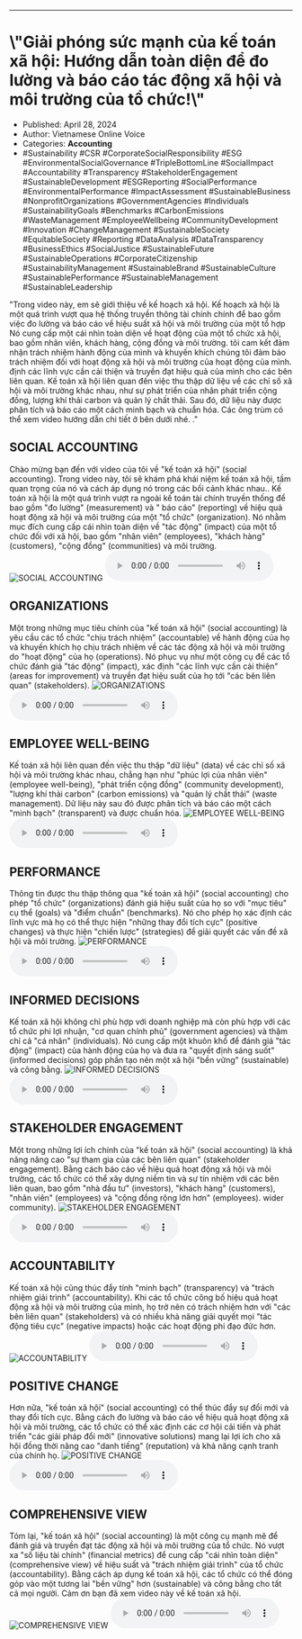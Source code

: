 
---

# \\"Giải phóng sức mạnh của kế toán xã hội: Hướng dẫn toàn diện để đo lường và báo cáo tác động xã hội và môi trường của tổ chức!\\\"

- Published: April 28, 2024
- Author: Vietnamese Online Voice
- Categories: **Accounting**
- #Sustainability #CSR #CorporateSocialResponsibility #ESG #EnvironmentalSocialGovernance #TripleBottomLine #SocialImpact #Accountability #Transparency #StakeholderEngagement #SustainableDevelopment #ESGReporting #SocialPerformance #EnvironmentalPerformance #ImpactAssessment #SustainableBusiness #NonprofitOrganizations #GovernmentAgencies #Individuals #SustainabilityGoals #Benchmarks #CarbonEmissions #WasteManagement #EmployeeWellbeing #CommunityDevelopment #Innovation #ChangeManagement #SustainableSociety #EquitableSociety #Reporting #DataAnalysis #DataTransparency #BusinessEthics #SocialJustice #SustainableFuture #SustainableOperations #CorporateCitizenship #SustainabilityManagement #SustainableBrand #SustainableCulture #SustainablePerformance #SustainableManagement #SustainableLeadership

"Trong video này, em sẽ giới thiệu về kế hoạch xã hội. Kế hoạch xã hội là một quá trình vượt qua hệ thống truyền thông tài chính chính để bao gồm việc đo lường và báo cáo về hiệu suất xã hội và môi trường của một tổ hợp Nó cung cấp một cái nhìn toàn diện về hoạt động của một tổ chức xã hội, bao gồm nhân viên, khách hàng, cộng đồng và môi trường. tôi cam kết đảm nhận trách nhiệm hành động của mình và khuyến khích chúng tôi đảm bảo trách nhiệm đối với hoạt động xã hội và môi trường của hoạt động của mình. định các lĩnh vực cần cải thiện và truyền đạt hiệu quả của mình cho các bên liên quan. Kế toán xã hội liên quan đến việc thu thập dữ liệu về các chỉ số xã hội và môi trường khác nhau, như sự phát triển của nhân phát triển cộng đồng, lượng khí thải carbon và quản lý chất thải. Sau đó, dữ liệu này được phân tích và báo cáo một cách minh bạch và chuẩn hóa. Các ông trùm có thể xem video hướng dẫn chi tiết ở bên dưới nhé. ."


## SOCIAL ACCOUNTING

Chào mừng bạn đến với video của tôi về "kế toán xã hội" (social accounting). Trong video này, tôi sẽ khám phá khái niệm kế toán xã hội, tầm quan trọng của nó và cách áp dụng nó trong các bối cảnh khác nhau.. Kế toán xã hội là một quá trình vượt ra ngoài kế toán tài chính truyền thống để bao gồm "đo lường" (measurement) và " báo cáo" (reporting) về hiệu quả hoạt động xã hội và môi trường của một "tổ chức" (organization). Nó nhằm mục đích cung cấp cái nhìn toàn diện về "tác động" (impact) của một tổ chức đối với xã hội, bao gồm "nhân viên" (employees), "khách hàng" (customers), "cộng đồng" (communities) và môi trường.
![SOCIAL ACCOUNTING](https://http-archiver-apis-production-80.schnworks.com/storage/images/transitions/2024-04-28/transition--21000591511-Montserrat-Regular-004895.jpg)
<audio controls>
    <source src="https://http-archiver-apis-production-80.schnworks.com/storage/storage/audio/file-52347141050.mp3" type="audio/mpeg">
</audio>



## ORGANIZATIONS

Một trong những mục tiêu chính của "kế toán xã hội" (social accounting) là yêu cầu các tổ chức "chịu trách nhiệm" (accountable) về hành động của họ và khuyến khích họ chịu trách nhiệm về các tác động xã hội và môi trường do "hoạt động" của họ (operations). Nó phục vụ như một công cụ để các tổ chức đánh giá "tác động" (impact), xác định "các lĩnh vực cần cải thiện" (areas for improvement) và truyền đạt hiệu suất của họ tới "các bên liên quan" (stakeholders).
![ORGANIZATIONS](https://http-archiver-apis-production-80.schnworks.com/storage/images/transitions/2024-04-28/transition--47355543195-Montserrat-Regular-004895.jpg)
<audio controls>
    <source src="https://http-archiver-apis-production-80.schnworks.com/storage/storage/audio/file-3687643984.mp3" type="audio/mpeg">
</audio>



## EMPLOYEE WELL-BEING

Kế toán xã hội liên quan đến việc thu thập "dữ liệu" (data) về các chỉ số xã hội và môi trường khác nhau, chẳng hạn như "phúc lợi của nhân viên" (employee well-being), "phát triển cộng đồng" (community development), "lượng khí thải carbon" (carbon emissions) và "quản lý chất thải" (waste management). Dữ liệu này sau đó được phân tích và báo cáo một cách "minh bạch" (transparent) và được chuẩn hóa.
![EMPLOYEE WELL-BEING](https://http-archiver-apis-production-80.schnworks.com/storage/images/transitions/2024-04-28/transition--15608562223-Montserrat-SemiBold-1A237E.jpg)
<audio controls>
    <source src="https://http-archiver-apis-production-80.schnworks.com/storage/storage/audio/file-34950131587.mp3" type="audio/mpeg">
</audio>



## PERFORMANCE

Thông tin được thu thập thông qua "kế toán xã hội" (social accounting) cho phép "tổ chức" (organizations) đánh giá hiệu suất của họ so với "mục tiêu" cụ thể (goals) và "điểm chuẩn" (benchmarks). Nó cho phép họ xác định các lĩnh vực mà họ có thể thực hiện "những thay đổi tích cực" (positive changes) và thực hiện "chiến lược" (strategies) để giải quyết các vấn đề xã hội và môi trường.
![PERFORMANCE](https://http-archiver-apis-production-80.schnworks.com/storage/images/transitions/2024-04-28/transition-21282770008-Montserrat-SemiBold-283593.jpg)
<audio controls>
    <source src="https://http-archiver-apis-production-80.schnworks.com/storage/storage/audio/file-24473092656.mp3" type="audio/mpeg">
</audio>



## INFORMED DECISIONS

Kế toán xã hội không chỉ phù hợp với doanh nghiệp mà còn phù hợp với các tổ chức phi lợi nhuận, "cơ quan chính phủ" (government agencies) và thậm chí cả "cá nhân" (individuals). Nó cung cấp một khuôn khổ để đánh giá "tác động" (impact) của hành động của họ và đưa ra "quyết định sáng suốt" (informed decisions) góp phần tạo nên một xã hội "bền vững" (sustainable) và công bằng.
![INFORMED DECISIONS](https://http-archiver-apis-production-80.schnworks.com/storage/images/transitions/2024-04-28/transition--14202949891-Montserrat-ExtraBold-7B1FA2.jpg)
<audio controls>
    <source src="https://http-archiver-apis-production-80.schnworks.com/storage/storage/audio/file-5124356831.mp3" type="audio/mpeg">
</audio>



## STAKEHOLDER ENGAGEMENT

Một trong những lợi ích chính của "kế toán xã hội" (social accounting) là khả năng nâng cao "sự tham gia của các bên liên quan" (stakeholder engagement). Bằng cách báo cáo về hiệu quả hoạt động xã hội và môi trường, các tổ chức có thể xây dựng niềm tin và sự tín nhiệm với các bên liên quan, bao gồm "nhà đầu tư" (investors), "khách hàng" (customers), "nhân viên" (employees) và "cộng đồng rộng lớn hơn" (employees). wider community).
![STAKEHOLDER ENGAGEMENT](https://http-archiver-apis-production-80.schnworks.com/storage/images/transitions/2024-04-28/transition-6163184615-Montserrat-Bold-1A237E.jpg)
<audio controls>
    <source src="https://http-archiver-apis-production-80.schnworks.com/storage/storage/audio/file-4585643889.mp3" type="audio/mpeg">
</audio>



## ACCOUNTABILITY

Kế toán xã hội cũng thúc đẩy tính "minh bạch" (transparency) và "trách nhiệm giải trình" (accountability). Khi các tổ chức công bố hiệu quả hoạt động xã hội và môi trường của mình, họ trở nên có trách nhiệm hơn với "các bên liên quan" (stakeholders) và có nhiều khả năng giải quyết mọi "tác động tiêu cực" (negative impacts) hoặc các hoạt động phi đạo đức hơn.
![ACCOUNTABILITY](https://http-archiver-apis-production-80.schnworks.com/storage/images/transitions/2024-04-28/transition-18554937739-Montserrat-Thin-303F9F.jpg)
<audio controls>
    <source src="https://http-archiver-apis-production-80.schnworks.com/storage/storage/audio/file-7965962967.mp3" type="audio/mpeg">
</audio>



## POSITIVE CHANGE

Hơn nữa, "kế toán xã hội" (social accounting) có thể thúc đẩy sự đổi mới và thay đổi tích cực. Bằng cách đo lường và báo cáo về hiệu quả hoạt động xã hội và môi trường, các tổ chức có thể xác định các cơ hội cải tiến và phát triển "các giải pháp đổi mới" (innovative solutions) mang lại lợi ích cho xã hội đồng thời nâng cao "danh tiếng" (reputation) và khả năng cạnh tranh của chính họ.
![POSITIVE CHANGE](https://http-archiver-apis-production-80.schnworks.com/storage/images/transitions/2024-04-28/transition-1862006783-Montserrat-SemiBold-4A148C.jpg)
<audio controls>
    <source src="https://http-archiver-apis-production-80.schnworks.com/storage/storage/audio/file-3503745990.mp3" type="audio/mpeg">
</audio>



## COMPREHENSIVE VIEW

Tóm lại, "kế toán xã hội" (social accounting) là một công cụ mạnh mẽ để đánh giá và truyền đạt tác động xã hội và môi trường của tổ chức. Nó vượt xa "số liệu tài chính" (financial metrics) để cung cấp "cái nhìn toàn diện" (comprehensive view) về hiệu suất và "trách nhiệm giải trình" của tổ chức (accountability). Bằng cách áp dụng kế toán xã hội, các tổ chức có thể đóng góp vào một tương lai "bền vững" hơn (sustainable) và công bằng cho tất cả mọi người. Cảm ơn bạn đã xem video này về kế toán xã hội.
![COMPREHENSIVE VIEW](https://http-archiver-apis-production-80.schnworks.com/storage/images/transitions/2024-04-28/transition--22588449012-Montserrat-Medium-9C27B0.jpg)
<audio controls>
    <source src="https://http-archiver-apis-production-80.schnworks.com/storage/storage/audio/file-21852048443.mp3" type="audio/mpeg">
</audio>

